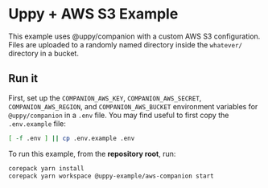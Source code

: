 # Uppy + AWS S3 Example

This example uses @uppy/companion with a custom AWS S3 configuration. Files are
uploaded to a randomly named directory inside the `whatever/` directory in a
bucket.

## Run it

First, set up the `COMPANION_AWS_KEY`, `COMPANION_AWS_SECRET`,
`COMPANION_AWS_REGION`, and `COMPANION_AWS_BUCKET` environment variables for
`@uppy/companion` in a `.env` file. You may find useful to first copy the
`.env.example` file:

```sh
[ -f .env ] || cp .env.example .env
```

To run this example, from the **repository root**, run:

```sh
corepack yarn install
corepack yarn workspace @uppy-example/aws-companion start
```
